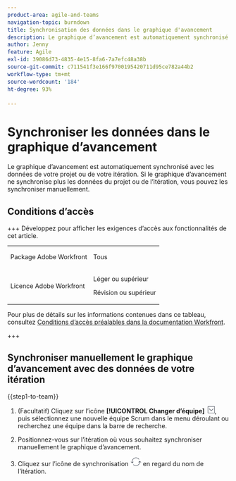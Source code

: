 ```yaml
---
product-area: agile-and-teams
navigation-topic: burndown
title: Synchronisation des données dans le graphique d'avancement
description: Le graphique d’avancement est automatiquement synchronisé avec les données de votre projet ou de votre itération. Si le graphique d’avancement ne synchronise plus les données du projet ou de l’itération, vous pouvez les synchroniser manuellement.
author: Jenny
feature: Agile
exl-id: 39086d73-4835-4e15-8fa6-7a7efc48a38b
source-git-commit: c711541f3e166f9700195420711d95ce782a44b2
workflow-type: tm+mt
source-wordcount: '184'
ht-degree: 93%

---
```


# Synchroniser les données dans le graphique d’avancement

Le graphique d’avancement est automatiquement synchronisé avec les données de votre projet ou de votre itération. Si le graphique d’avancement ne synchronise plus les données du projet ou de l’itération, vous pouvez les synchroniser manuellement.

## Conditions d’accès

+++ Développez pour afficher les exigences d’accès aux fonctionnalités de cet article.

<table style="table-layout:auto"> 
 <col> 
 </col> 
 <col> 
 </col> 
 <tbody> 
  <tr> 
   <td role="rowheader">Package Adobe Workfront</td> 
   <td> <p>Tous</p> </td> 
  </tr> 
  <tr> 
   <td role="rowheader">Licence Adobe Workfront</td> 
   <td> <p>Léger ou supérieur</p> 
   <p>Révision ou supérieur</p> </td> 
  </tr>
 </tbody> 
</table>

Pour plus de détails sur les informations contenues dans ce tableau, consultez [Conditions d’accès préalables dans la documentation Workfront](/help/quicksilver/administration-and-setup/add-users/access-levels-and-object-permissions/access-level-requirements-in-documentation.md).

+++

## Synchroniser manuellement le graphique d’avancement avec des données de votre itération

{{step1-to-team}}

1. (Facultatif) Cliquez sur l’icône **[!UICONTROL Changer d’équipe]** ![icône Changer d’équipe](assets/switch-team-icon.png), puis sélectionnez une nouvelle équipe Scrum dans le menu déroulant ou recherchez une équipe dans la barre de recherche.

1. Positionnez-vous sur l’itération où vous souhaitez synchroniser manuellement le graphique d’avancement.
1. Cliquez sur l’icône de synchronisation ![Icône de synchronisation](assets/agile-syncicon.png) en regard du nom de l’itération.
